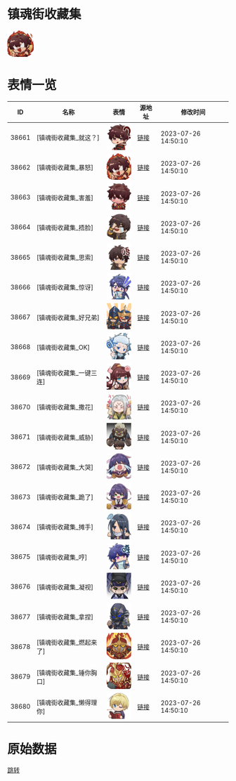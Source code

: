 # 镇魂街收藏集

<img src="./cover.png" height="60" alt="cover" />

# 表情一览

|ID|名称|表情|源地址|修改时间|
|----|----|----|----|----|
|38661|[镇魂街收藏集_就这？]|<img src="./pic/038661_%5B镇魂街收藏集_就这？%5D.png" height="60" alt="就这？"/>|[链接](https://i0.hdslb.com/bfs/emote/ff254e7d2b108c2c36d336da5fe7e0df17a8bd12.png)|2023-07-26 14:50:10|
|38662|[镇魂街收藏集_暴怒]|<img src="./pic/038662_%5B镇魂街收藏集_暴怒%5D.png" height="60" alt="暴怒"/>|[链接](https://i0.hdslb.com/bfs/emote/7731ad0f91f84bfb4bc01cdfa041d659ed039ebb.png)|2023-07-26 14:50:10|
|38663|[镇魂街收藏集_害羞]|<img src="./pic/038663_%5B镇魂街收藏集_害羞%5D.png" height="60" alt="害羞"/>|[链接](https://i0.hdslb.com/bfs/emote/9738f51071210406a03f9492090147218a0fcfb4.png)|2023-07-26 14:50:10|
|38664|[镇魂街收藏集_捂脸]|<img src="./pic/038664_%5B镇魂街收藏集_捂脸%5D.png" height="60" alt="捂脸"/>|[链接](https://i0.hdslb.com/bfs/emote/c579ece6cb8c393bb76a511df5d142ceacc2c49a.png)|2023-07-26 14:50:10|
|38665|[镇魂街收藏集_思索]|<img src="./pic/038665_%5B镇魂街收藏集_思索%5D.png" height="60" alt="思索"/>|[链接](https://i0.hdslb.com/bfs/emote/3b599770f0f4da3aca6c2c6ddddaafe0bd9aea56.png)|2023-07-26 14:50:10|
|38666|[镇魂街收藏集_惊讶]|<img src="./pic/038666_%5B镇魂街收藏集_惊讶%5D.png" height="60" alt="惊讶"/>|[链接](https://i0.hdslb.com/bfs/emote/7a36bbb116aea515cb9b7591a9cc0a8955a3e5e8.png)|2023-07-26 14:50:10|
|38667|[镇魂街收藏集_好兄弟]|<img src="./pic/038667_%5B镇魂街收藏集_好兄弟%5D.png" height="60" alt="好兄弟"/>|[链接](https://i0.hdslb.com/bfs/emote/404b3c621b17a5461718942e74360f1ca1be248d.png)|2023-07-26 14:50:10|
|38668|[镇魂街收藏集_OK]|<img src="./pic/038668_%5B镇魂街收藏集_OK%5D.png" height="60" alt="OK"/>|[链接](https://i0.hdslb.com/bfs/emote/b25cbe90e3480a977d9e5efd422c5eb3e6d90f1b.png)|2023-07-26 14:50:10|
|38669|[镇魂街收藏集_一键三连]|<img src="./pic/038669_%5B镇魂街收藏集_一键三连%5D.png" height="60" alt="一键三连"/>|[链接](https://i0.hdslb.com/bfs/emote/e8d2a5a3840c5e275462ddc135d92305c5bd97c7.png)|2023-07-26 14:50:10|
|38670|[镇魂街收藏集_撒花]|<img src="./pic/038670_%5B镇魂街收藏集_撒花%5D.png" height="60" alt="撒花"/>|[链接](https://i0.hdslb.com/bfs/emote/4fd9960f36b583fe324795321eadeb15a7eeb71f.png)|2023-07-26 14:50:10|
|38671|[镇魂街收藏集_威胁]|<img src="./pic/038671_%5B镇魂街收藏集_威胁%5D.png" height="60" alt="威胁"/>|[链接](https://i0.hdslb.com/bfs/emote/51db7ac0cca0b67141d57aa23b7f79b7582a73b3.png)|2023-07-26 14:50:10|
|38672|[镇魂街收藏集_大哭]|<img src="./pic/038672_%5B镇魂街收藏集_大哭%5D.png" height="60" alt="大哭"/>|[链接](https://i0.hdslb.com/bfs/emote/66a6c93b6d2714d7ce5e3354157ebd4fda71a1a4.png)|2023-07-26 14:50:10|
|38673|[镇魂街收藏集_跪了]|<img src="./pic/038673_%5B镇魂街收藏集_跪了%5D.png" height="60" alt="跪了"/>|[链接](https://i0.hdslb.com/bfs/emote/a2bda8f4ad034647dc28c659af3af93915d3f113.png)|2023-07-26 14:50:10|
|38674|[镇魂街收藏集_摊手]|<img src="./pic/038674_%5B镇魂街收藏集_摊手%5D.png" height="60" alt="摊手"/>|[链接](https://i0.hdslb.com/bfs/emote/309cb02556c4b2f07b9176f425b6e3cd89b9f898.png)|2023-07-26 14:50:10|
|38675|[镇魂街收藏集_哼]|<img src="./pic/038675_%5B镇魂街收藏集_哼%5D.png" height="60" alt="哼"/>|[链接](https://i0.hdslb.com/bfs/emote/861ee61ee6177a4d22d29064fba13fa402f44d88.png)|2023-07-26 14:50:10|
|38676|[镇魂街收藏集_凝视]|<img src="./pic/038676_%5B镇魂街收藏集_凝视%5D.png" height="60" alt="凝视"/>|[链接](https://i0.hdslb.com/bfs/emote/539dae51308c79084d809b456cee0430c5df9db2.png)|2023-07-26 14:50:10|
|38677|[镇魂街收藏集_拿捏]|<img src="./pic/038677_%5B镇魂街收藏集_拿捏%5D.png" height="60" alt="拿捏"/>|[链接](https://i0.hdslb.com/bfs/emote/95df9be342e711fb206e0f27c812b61416bf4218.png)|2023-07-26 14:50:10|
|38678|[镇魂街收藏集_燃起来了]|<img src="./pic/038678_%5B镇魂街收藏集_燃起来了%5D.png" height="60" alt="燃起来了"/>|[链接](https://i0.hdslb.com/bfs/emote/2e5ef2b04e4d4e72252f21adf3eaa726d5bfd7dc.png)|2023-07-26 14:50:10|
|38679|[镇魂街收藏集_锤你胸口]|<img src="./pic/038679_%5B镇魂街收藏集_锤你胸口%5D.png" height="60" alt="锤你胸口"/>|[链接](https://i0.hdslb.com/bfs/emote/541dbae5e9f259c81efdadbf10c58d9f6b2b6438.png)|2023-07-26 14:50:10|
|38680|[镇魂街收藏集_懒得理你]|<img src="./pic/038680_%5B镇魂街收藏集_懒得理你%5D.png" height="60" alt="懒得理你"/>|[链接](https://i0.hdslb.com/bfs/emote/0c3d160da46aa95358c533cb1036e38606ec5fdc.png)|2023-07-26 14:50:10|

# 原始数据

[跳转](./raw.json)

